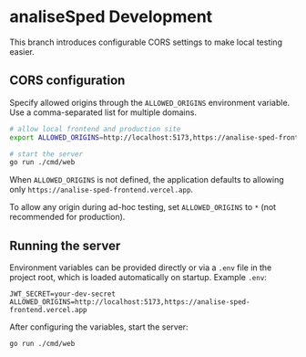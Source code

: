 # analiseSped Development

This branch introduces configurable CORS settings to make local testing easier.

## CORS configuration

Specify allowed origins through the `ALLOWED_ORIGINS` environment variable. Use a comma-separated list for multiple domains.

```bash
# allow local frontend and production site
export ALLOWED_ORIGINS=http://localhost:5173,https://analise-sped-frontend.vercel.app

# start the server
go run ./cmd/web
```

When `ALLOWED_ORIGINS` is not defined, the application defaults to allowing only `https://analise-sped-frontend.vercel.app`.

To allow any origin during ad-hoc testing, set `ALLOWED_ORIGINS` to `*` (not recommended for production).

## Running the server

Environment variables can be provided directly or via a `.env` file in the project root, which is loaded automatically on startup. Example `.env`:

```dotenv
JWT_SECRET=your-dev-secret
ALLOWED_ORIGINS=http://localhost:5173,https://analise-sped-frontend.vercel.app
```

After configuring the variables, start the server:

```bash
go run ./cmd/web
```

